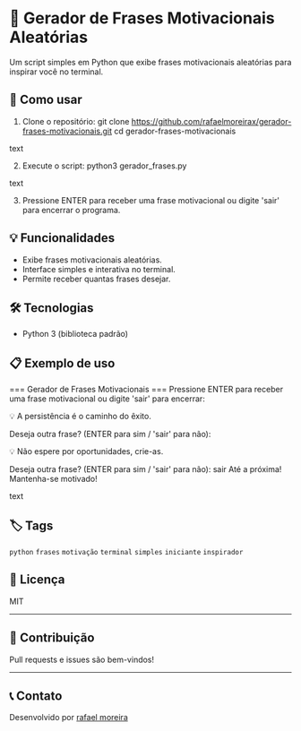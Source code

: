 # 💬 Gerador de Frases Motivacionais Aleatórias

Um script simples em Python que exibe frases motivacionais aleatórias para inspirar você no terminal.

## 🚀 Como usar

1. Clone o repositório:
git clone https://github.com/rafaelmoreirax/gerador-frases-motivacionais.git
cd gerador-frases-motivacionais

text

2. Execute o script:
python3 gerador_frases.py

text

3. Pressione ENTER para receber uma frase motivacional ou digite 'sair' para encerrar o programa.

## 💡 Funcionalidades

- Exibe frases motivacionais aleatórias.
- Interface simples e interativa no terminal.
- Permite receber quantas frases desejar.

## 🛠️ Tecnologias

- Python 3 (biblioteca padrão)

## 📋 Exemplo de uso

=== Gerador de Frases Motivacionais ===
Pressione ENTER para receber uma frase motivacional ou digite 'sair' para encerrar:

💡 A persistência é o caminho do êxito.

Deseja outra frase? (ENTER para sim / 'sair' para não):

💡 Não espere por oportunidades, crie-as.

Deseja outra frase? (ENTER para sim / 'sair' para não): sair
Até a próxima! Mantenha-se motivado!

text

## 🏷️ Tags

`python` `frases` `motivação` `terminal` `simples` `iniciante` `inspirador`

## 📜 Licença

MIT

---

## 🤝 Contribuição

Pull requests e issues são bem-vindos!

---

## 📞 Contato

Desenvolvido por [rafael moreira](https://github.com/rafaelmoreirax)
